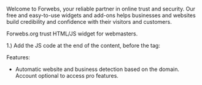 Welcome to Forwebs, your reliable partner in online trust and security. Our free and easy-to-use widgets and add-ons helps businesses and websites build credibility and confidence with their visitors and customers.

Forwebs.org trust HTML/JS widget for webmasters. 

1.) Add the JS code at the end of the content, before the </body> tag:
<code><script src="https://cdn.jsdelivr.net/gh/forwebsorg/forwebs-trust-widget/forwebs-widget.js"></script></code>

Features:
- Automatic website and business detection based on the domain. Account optional to access pro features.
